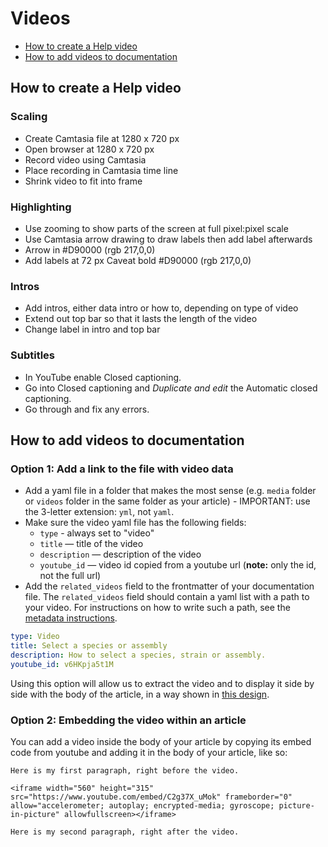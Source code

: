 # Videos

- [How to create a Help video](#how-to-create-a-help-video)
- [How to add videos to documentation](#how-to-add-videos-to-documentation)

## How to create a Help video

### Scaling
* Create Camtasia file at 1280 x 720 px
* Open browser at 1280 x 720 px
* Record video using Camtasia
* Place recording in Camtasia time line
* Shrink video to fit into frame

### Highlighting
* Use zooming to show parts of the screen at full pixel:pixel scale
* Use Camtasia arrow drawing to draw labels then add label afterwards
* Arrow in #D90000 (rgb 217,0,0)
* Add labels at 72 px Caveat bold #D90000 (rgb 217,0,0)

### Intros
* Add intros, either data intro or how to, depending on type of video
* Extend out top bar so that it lasts the length of the video
* Change label in intro and top bar

### Subtitles

* In YouTube enable Closed captioning.
* Go into Closed captioning and *Duplicate and edit* the Automatic closed captioning.
* Go through and fix any errors.

## How to add videos to documentation

### Option 1: Add a link to the file with video data

- Add a yaml file in a folder that makes the most sense (e.g. `media` folder or `videos` folder in the same folder as your article) - IMPORTANT: use the 3-letter extension: `yml`, not `yaml`.
- Make sure the video yaml file has the following fields:
  - `type` - always set to "video"
  - `title` — title of the video
  - `description` — description of the video
  - `youtube_id` — video id copied from a youtube url (**note:** only the id, not the full url)
- Add the `related_videos` field to the frontmatter of your documentation file. The `related_videos` field should contain a yaml list with a path to your video. For instructions on how to write such a path, see the [metadata instructions](metadata.md).

```yml
type: Video
title: Select a species or assembly
description: How to select a species, strain or assembly.
youtube_id: v6HKpja5t1M
```

Using this option will allow us to extract the video and to display it side by side with the body of the article, in a way shown in [this design](https://xd.adobe.com/view/d64fc883-dc95-4d08-63a3-483f9c772ec1-a07e/screen/690c281b-e3ad-4c8f-9566-2b6745ea0fee?fullscreen).

### Option 2: Embedding the video within an article
You can add a video inside the body of your article by copying its embed code from youtube and adding it in the body of your article, like so:

```
Here is my first paragraph, right before the video.

<iframe width="560" height="315" src="https://www.youtube.com/embed/C2g37X_uMok" frameborder="0" allow="accelerometer; autoplay; encrypted-media; gyroscope; picture-in-picture" allowfullscreen></iframe>

Here is my second paragraph, right after the video.
```

